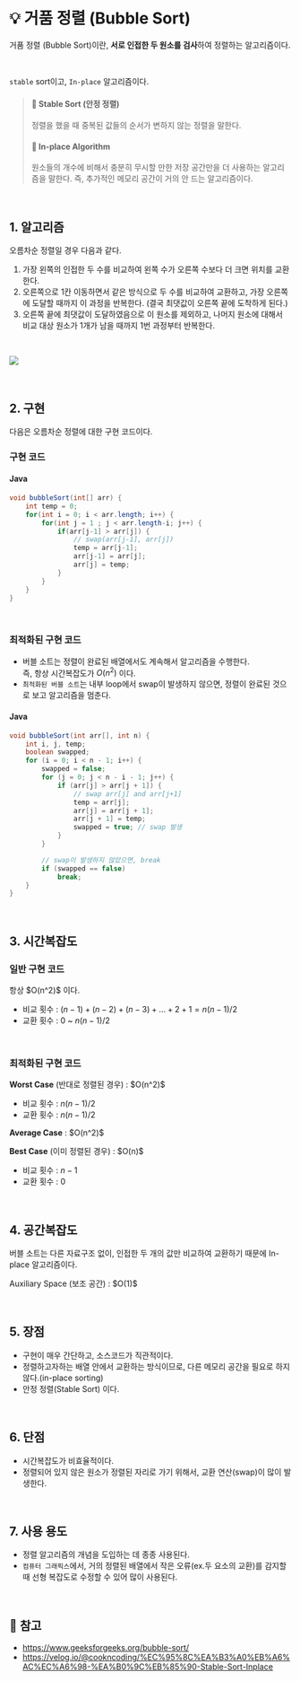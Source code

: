# 💡 거품 정렬 (Bubble Sort)


거품 정렬 (Bubble Sort)이란, **서로 인접한 두 원소를 검사**하여 정렬하는 알고리즘이다.

<br/> 

`stable` sort이고, `In-place` 알고리즘이다.

> #### 🔖 Stable Sort (안정 정렬)
> 정렬을 했을 때 중복된 값들의 순서가 변하지 않는 정렬을 말한다.
> 
> #### 🔖 In-place Algorithm
> 원소들의 개수에 비해서 충분히 무시할 만한 저장 공간만을 더 사용하는 알고리즘을 말한다.
> 즉, 추가적인 메모리 공간이 거의 안 드는 알고리즘이다. 


<br/> 

## 1. 알고리즘

오름차순 정렬일 경우 다음과 같다.

1. 가장 왼쪽의 인접한 두 수를 비교하여 왼쪽 수가 오른쪽 수보다 더 크면 위치를 교환한다.
2. 오른쪽으로 1칸 이동하면서 같은 방식으로 두 수를 비교하여 교환하고, 가장 오른쪽에 도달할 때까지 이 과정을 반복한다. (결국 최댓값이 오른쪽 끝에 도착하게 된다.)
3. 오른쪽 끝에 최댓값이 도달하였음으로 이 원소를 제외하고, 나머지 원소에 대해서 비교 대상 원소가 1개가 남을 때까지 1번 과정부터 반복한다.
<br/> 

![](https://velog.velcdn.com/images/wisdom-one/post/a9f068fb-9b86-488d-a2d4-972c554f7d0b/image.gif)


<br/> 

## 2. 구현 

다음은 오름차순 정렬에 대한 구현 코드이다.

### 구현 코드
#### Java

```java
void bubbleSort(int[] arr) {
    int temp = 0;
    for(int i = 0; i < arr.length; i++) {
        for(int j = 1 ; j < arr.length-i; j++) {
            if(arr[j-1] > arr[j]) {
                // swap(arr[j-1], arr[j])
                temp = arr[j-1];
                arr[j-1] = arr[j];
                arr[j] = temp;
            }
        }
    }
}
```
<br/> 

### 최적화된 구현 코드
- 버블 소트는 정렬이 완료된 배열에서도 계속해서 알고리즘을 수행한다. <br/>
즉, 항상 시간복잡도가 $O(n^2)$ 이다.
- `최적화된 버블 소트`는 내부 loop에서 swap이 발생하지 않으면, 정렬이 완료된 것으로 보고 알고리즘을 멈춘다.


#### Java
```java
void bubbleSort(int arr[], int n) {
    int i, j, temp;
    boolean swapped;
    for (i = 0; i < n - 1; i++) {
        swapped = false;
        for (j = 0; j < n - i - 1; j++) {
            if (arr[j] > arr[j + 1]) {
                // swap arr[j] and arr[j+1]
                temp = arr[j];
                arr[j] = arr[j + 1];
                arr[j + 1] = temp;
                swapped = true; // swap 발생
            }
        }

        // swap이 발생하지 않았으면, break 
        if (swapped == false)
            break;
    }
}
```

<br/> 

## 3. 시간복잡도

### 일반 구현 코드

<p><div> 항상 $O(n^2)$ 이다. </div></p>
 
 - 비교 횟수 : $(n-1) + (n-2) + (n-3) + ... + 2 + 1 = n(n-1)/2$ 
 - 교환 횟수 : $0$ ~ $n(n-1)/2$ 

<br/> 

### 최적화된 구현 코드

<p><div><b>Worst Case</b> (반대로 정렬된 경우) : $O(n^2)$</div> </p>

- 비교 횟수 : $n(n-1)/2$
- 교환 횟수 : $n(n-1)/2$
    
<p><div><b>Average Case</b> : $O(n^2)$ </div></p>

<p><div><b>Best Case</b> (이미 정렬된 경우) : $O(n)$ </div></p>

- 비교 횟수 : $n-1$
- 교환 횟수 : $0$

<br/> 

## 4. 공간복잡도

버블 소트는 다른 자료구조 없이, 인접한 두 개의 값만 비교하여 교환하기 때문에 In-place 알고리즘이다.

<p><div>Auxiliary Space (보조 공간) : $O(1)$ </div></p>

<br/> 

## 5. 장점
- 구현이 매우 간단하고, 소스코드가 직관적이다.
- 정렬하고자하는 배열 안에서 교환하는 방식이므로, 다른 메모리 공간을 필요로 하지 않다.(in-place sorting)
- 안정 정렬(Stable Sort) 이다.

<br/> 

## 6. 단점
- 시간복잡도가 비효율적이다.
- 정렬되어 있지 않은 원소가 정렬된 자리로 가기 위해서, 교환 연산(swap)이 많이 발생한다.

<br/> 

## 7. 사용 용도
- 정렬 알고리즘의 개념을 도입하는 데 종종 사용된다.
- `컴퓨터 그래픽스`에서, 거의 정렬된 배열에서 작은 오류(ex.두 요소의 교환)를 감지할 때 선형 복잡도로 수정할 수 있어 많이 사용된다.

<br/> 

## 🔖 참고
- https://www.geeksforgeeks.org/bubble-sort/
- https://velog.io/@cookncoding/%EC%95%8C%EA%B3%A0%EB%A6%AC%EC%A6%98-%EA%B0%9C%EB%85%90-Stable-Sort-Inplace

